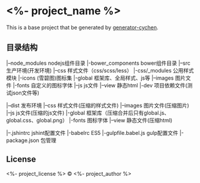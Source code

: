 # <%- project_name %>
This is a base project that be generated by [generator-cychen](https://github.com/cychen7/generator-cychen.git).

## 目录结构
  |–node_modules        nodejs组件目录
  |-bower_components		bower组件目录
  |–src                 生产环境(开发环境)
      |–css             样式文件（css/scss/less）
      |-css/_modules    公用样式模块
      |-icons           (雪碧图)图标集
      |-global          框架库、全局样式、js等
      |–images          图片文件
      |-fonts           自定义的图标字体
      |–js              js文件
      |–view            静态html
      |-dev             项目依赖文件(测试json文件等)

  |–dist                发布环境
      |–css             样式文件(压缩的样式文件)
      |–images          图片文件(压缩图片)
      |–js              js文件(压缩的js文件)
      |-global          框架库（压缩合并后只有global.js、global.css、global.png）
      |-fonts           图标字体
      |–view            静态文件(压缩html)

  |–.jshintrc           jshint配置文件
  |-babelrc             ES5
  |-gulpfile.babel.js   gulp配置文件
  |-package.json        包管理

## License
<%- project_license %> © <%- project_author %>
